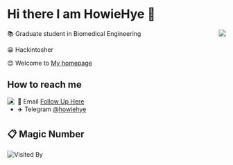 # Hi there I am HowieHye 👋
<a href="https://howiehye.top">
  <img align="right" src="https://github-readme-stats.vercel.app/api?username=HowieHye&show_icons=true&theme=default" />
</a>

📚 Graduate student in Biomedical Engineering

😀 Hackintosher

😊 Welcome to [My homepage](https://howiehye.top)

## How to reach me
<img align="left" src="https://github-readme-stats.vercel.app/api/top-langs/?username=HowieHye&layout=compact">

- 📧 Email [Follow Up Here](mailto:howiehye@163.com)
- ✈️ Telegram [@howiehye](https://t.me/howiehye)

## 📋 Magic Number

![Visited By](https://count.getloli.com/get/@HowieHye?theme=rule34)


